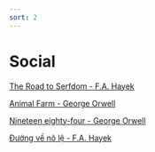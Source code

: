 ```yaml
---
sort: 2
---
```


# Social

[The Road to Serfdom - F.A. Hayek](https://ctheory.sitehost.iu.edu/img/Hayek_The_Road_to_Serfdom.pdf)

[Animal Farm - George Orwell](https://gutenberg.net.au/ebooks01/0100011h.html)

[Nineteen eighty-four - George Orwell](https://gutenberg.net.au/ebooks01/0100021h.html)

[Đường về nô lệ - F.A. Hayek](./_pdf/thuvienpdf.com_duong-ve-no-le.pdf)
